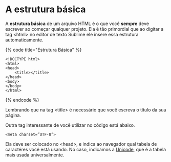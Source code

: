 # A estrutura básica

A **estrutura básica** de um arquivo HTML é o que você **sempre** deve escrever ao começar qualquer projeto. Ela é tão primordial que ao digitar a tag &lt;html&gt; no editor de texto Sublime ele insere essa estrutura automaticamente.

{% code title="Estrutura Básica" %}
```markup
<!DOCTYPE html>
<html>
<head>
    <title></title>
</head>
<body>
</body>
</html>
```
{% endcode %}

Lembrando que na tag &lt;title&gt; é necessário que você escreva o título da sua página.

Outra tag interessante de você utilizar no código está abaixo.

```markup
<meta charset=”UTF-8”>
```

Ela deve ser colocado no &lt;head&gt;, e indica ao navegador qual tabela de caractéres você está usando. No caso, indicamos a [Unicode](https://home.unicode.org/), que é a tabela mais usada universalmente.

